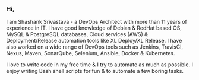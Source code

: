 ### Hi,

<!--
**shashank-ssriva/shashank-ssriva** is a ✨ _special_ ✨ repository because its `README.md` (this file) appears on your GitHub profile.

Here are some ideas to get you started:

- 🔭 I’m currently working on ...
- 🌱 I’m currently learning ...
- 👯 I’m looking to collaborate on ...
- 🤔 I’m looking for help with ...
- 💬 Ask me about ...
- 📫 How to reach me: ...
- 😄 Pronouns: ...
- ⚡ Fun fact: ...
-->
I am Shashank Srivastava - a DevOps Architect with more than 11 years of experience in IT. I have good knowledge of Debian & RedHat based OS, MySQL & PostgreSQL databases, Cloud services (AWS) & Deployment/Release automation tools like XL Deploy/XL Release. I have also worked on a wide range of DevOps tools such as Jenkins, TravisCI, Nexus, Maven, SonarQube, Selenium, Ansible, Docker & Kubernetes.

I love to write code in my free time & I try to automate as much as possible. I enjoy writing Bash shell scripts for fun & to automate a few boring tasks.
